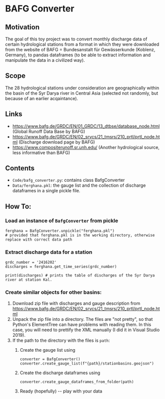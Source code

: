 # BAFG Converter
## Motivation 
The goal of this toy project was to convert monthly discharge data of certain hydrological stations from a format in which they were downloaded from the website of BAFG = Bundesanstalt für Gewässerkunde (Koblenz, Germany), to pandas dataframes (to be able to extract information and manipulate the data in a civilized way).

## Scope
The 28 hydrological stations under consideration are geographically within the basin of the Syr Darya river in Central Asia (selected not randomly, but because of an earlier acqaintance).

## Links
* https://www.bafg.de/GRDC/EN/01_GRDC/13_dtbse/database_node.html (Global Runoff Data Base by BAFG) 
* https://www.bafg.de/GRDC/EN/02_srvcs/21_tmsrs/210_prtl/prtl_node.html (Discharge download page by BAFG)
* https://www.compositerunoff.sr.unh.edu/ (Another hydrological source, less informative than BAFG)

## Contents
* `Code/bafg_converter.py`: contains class BafgConverter
* `Data/ferghana.pkl`: the gauge list and the collection of discharge dataframes in a single pickle file.

## How To:
### Load an instance of ``BafgConverter`` from pickle
```
ferghana = BafgConverter.unpickle("ferghana.pkl")
# provided that ferghana.pkl is in the working directory, otherwise replace with correct data path
```
### Extract discharge data for a station
```
grdc_number = '2416202'
discharges = ferghana.get_time_series(grdc_number)

print(discharges) # prints the table of discharges of the Syr Darya river at station Kal.
```
### Create similar objects for other basins:
1. Download zip file with discharges and gauge description from https://www.bafg.de/GRDC/EN/02_srvcs/21_tmsrs/210_prtl/prtl_node.html
2. Unpack the zip file into a directory. The files are "not pretty", so that Python's ElementTree can have problems with reading them. In this case, you will need to prettify the XML manually (I did it in Visual Studio 2019).
3. If the path to the directory with the files is ``path``:
   1. Create the gauge list using
      ````
      converter = BafgConverter()
      converter.create_gauge_list(f"{path}/stationbasins.geojson")
      ````
      
   2. Create the discharge dataframes using 
      ```
      converter.create_gauge_dataframes_from_folder(path)
      ```
      
   3. Ready (hopefully) -- play with your data
